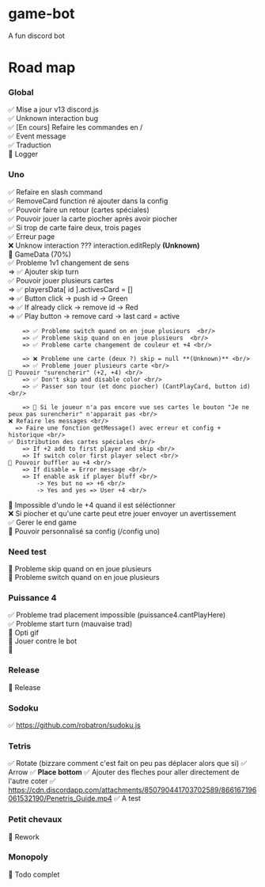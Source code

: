 # game-bot
A fun discord bot

# Road map

### Global
✅ Mise a jour v13 discord.js <br/>
✅ Unknown interaction bug <br/>
✅ [En cours] Refaire les commandes en / <br/>
✅ Event message <br/>
✅ Traduction <br/>
🚧 Logger <br/>

### Uno
✅ Refaire en slash command <br/>
✅ RemoveCard function ré ajouter dans la config <br/>
✅ Pouvoir faire un retour (cartes spéciales) <br/>
✅ Pouvoir jouer la carte piocher après avoir piocher <br/>
✅ Si trop de carte faire deux, trois pages <br/>
✅ Erreur page <br/>
❌ Unknow interaction ??? interaction.editReply **(Unknown)** <br/>
🚧 GameData (70%) <br/>
    ✅ Probleme 1v1 changement de sens  <br/>
        => ✅ Ajouter skip turn  <br/>
    ✅ Pouvoir jouer plusieurs cartes <br/>
        => ✅ playersData[ id ].activesCard = [] <br/>
        => ✅ Button click -> push id -> Green <br/>
        => ✅ If already click -> remove id -> Red <br/>
        => ✅ Play button -> remove card -> last card = active <br/>
        
        => ✅ Probleme switch quand on en joue plusieurs  <br/>
        => ✅ Probleme skip quand on en joue plusieurs  <br/>
        => ✅ Probleme carte changement de couleur et +4 <br/>

        => ❌ Probleme une carte (deux ?) skip = null **(Unknown)** <br/>
        => ✅ Probleme jouer plusieurs carte <br/>
    🚧 Pouvoir "surencherir" (+2, +4) <br/>
        => ✅ Don't skip and disable color <br/>
        => ✅ Passer son tour (et donc piocher) (CantPlayCard, button id) <br/>

        => 🚧 Si le joueur n'a pas encore vue ses cartes le bouton "Je ne peux pas surencherir" n'apparait pas <br/>
    ❌ Refaire les messages <br/>
      => Faire une fonction getMessage() avec erreur et config + historique <br/>
    ✅ Distribution des cartes spéciales <br/>
        => If +2 add to first player and skip <br/>
        => If switch color first player select <br/>
    🚧 Pouvoir buffler au +4 <br/>
        => If disable = Error message <br/>
        => If enable ask if player bluff <br/>
            -> Yes but no => +6 <br/>
            -> Yes and yes => User +4 <br/>
🚧 Impossible d'undo le +4 quand il est séléctionner <br/>
❌ Si piocher et qu'une carte peut etre jouer envoyer un avertissement <br/>
✅ Gerer le end game <br/>
🚧 Pouvoir personnalisé sa config (/config uno) <br/>

### Need test
🚧 Probleme skip quand on en joue plusieurs <br/>
🚧 Probleme switch quand on en joue plusieurs <br/>

### Puissance 4 
✅ Probleme trad placement impossible (puissance4.cantPlayHere) <br/>
✅ Probleme start turn (mauvaise trad) <br/>
🚧 Opti gif <br/>
🚧 Jouer contre le bot <br/>
🚧
### Release
🚧 Release

### Sodoku
✅ https://github.com/robatron/sudoku.js
### Tetris
✅ Rotate (bizzare comment c'est fait on peu pas déplacer alors que si)
✅ Arrow
✅ **Place bottom**
✅ Ajouter des fleches pour aller directement de l'autre coter
✅ https://cdn.discordapp.com/attachments/850790441703702589/866167196061532190/Penetris_Guide.mp4
✅ A test 

### Petit chevaux
🚧 Rework

### Monopoly
🚧 Todo complet
